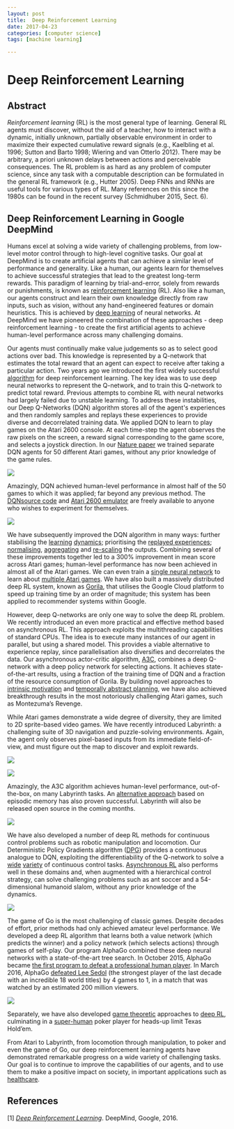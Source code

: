 ```yaml
---
layout: post
title:  Deep Reinforcement Learning
date: 2017-04-23
categories: [computer science]
tags: [machine learning]

---
```



# Deep Reinforcement Learning

## Abstract 

*Reinforcement learning* (RL) is the most general type of learning. General RL agents must discover, without the aid of a teacher, how to interact with a dynamic, initially unknown, partially observable environment in order to maximize their expected cumulative reward signals (e.g., Kaelbling et al. 1996; Sutton and Barto 1998; Wiering and van Otterlo 2012). There may be arbitrary, a priori unknown delays between actions and perceivable consequences. The RL problem is as hard as any problem of computer science, since any task with a computable description can be formulated in the general RL framework (e.g., Hutter 2005). Deep FNNs and RNNs are useful tools for various types of RL. Many references on this since the 1980s can be found in the recent survey (Schmidhuber 2015, Sect. 6).

## Deep Reinforcement Learning in Google DeepMind

Humans excel at solving a wide variety of challenging problems, from low-level motor control through to high-level cognitive tasks. Our goal at DeepMind is to create artificial agents that can achieve a similar level of performance and generality. Like a human, our agents learn for themselves to achieve successful strategies that lead to the greatest long-term rewards. This paradigm of learning by trial-and-error, solely from rewards or punishments, is known as [reinforcement learning](https://en.wikipedia.org/wiki/Reinforcement_learning) (RL).
Also like a human, our agents construct and learn their own knowledge directly from raw inputs, such as vision, without any hand-engineered features or domain heuristics. This is achieved by [deep learning](https://en.wikipedia.org/wiki/Deep_learning) of neural networks. At DeepMind we have pioneered the combination of these approaches - deep reinforcement learning - to create the first artificial agents to achieve human-level performance across many challenging domains.

Our agents must continually make value judgements so as to select good actions over bad. This knowledge is represented by a Q-network that estimates the total reward that an agent can expect to receive after taking a particular action. Two years ago we introduced the first widely successful [algorithm](http://arxiv.org/pdf/1312.5602.pdf) for deep
reinforcement learning. The key idea was to use deep neural networks to represent the Q-network, and to train this Q-network to predict total reward. Previous attempts to combine RL with neural networks had largely failed due to unstable learning. To address these instabilities, our Deep Q-Networks (DQN) algorithm stores all of the agent's experiences and then randomly samples and replays these experiences to provide diverse and decorrelated training data. We applied DQN to learn to play games on the Atari 2600 console. At each time-step the agent observes the raw pixels on the screen, a reward signal corresponding to the game score, and selects a joystick direction. In our [Nature paper](https://storage.googleapis.com/deepmind-data/assets/papers/DeepMindNature14236Paper.pdf) we trained separate DQN agents for 50 different Atari games, without any prior knowledge of the game rules.

![](https://storage.googleapis.com/deepmind-live-cms/images/Mnih_Fig3_R3%2520SM.width-400_nxiXBlA.png)

Amazingly, DQN achieved human-level performance in almost half of the 50 games to which it was applied; far beyond any previous method. The [DQNsource code](https://sites.google.com/a/deepmind.com/dqn/) and [Atari 2600 emulator](http://stella.sourceforge.net/) are freely available to anyone who wishes to experiment for themselves.

![](https://storage.googleapis.com/deepmind-live-cms/images/Breakout.width-320_vazpVjX.png)

We have subsequently improved the DQN algorithm in many ways: further stabilising the [learning](http://arxiv.org/pdf/1509.06461) [dynamics](http://arxiv.org/pdf/1512.04860); prioritising the [replayed experiences](http://arxiv.org/pdf/1511.05952.pdf); [normalising](http://arxiv.org/pdf/1511.06581), [aggregating](http://arxiv.org/pdf/1602.04621) and
[re-scaling](http://arxiv.org/pdf/1602.07714) the outputs. Combining several of these improvements together led to a 300% improvement in mean score across Atari games; human-level performance has now been achieved in almost all of the Atari games. We can even train a [single neural network](http://jmlr.org/proceedings/papers/v37/schaul15.pdf) to learn
about [multiple Atari games](http://arxiv.org/pdf/1511.06295). We have also built a massively distributed deep RL system, known as [Gorila](https://8109f4a4-a-62cb3a1a-s-sites.googlegroups.com/site/deeplearning2015/1.pdf?attachauth=ANoY7coDLGNh08PYPVtc6s86hnYKRd-u_rcqYWAlLgilFKOVYP1mDJi0MR8Wf2-5UM261X1V8kRFF-5zM9FHKcMhGc5B3A50_8IWuTGGPw6n38udZypcVwN0IspGasgBuxAO1e7oi2vJfUrq4m7s-OxqlNTZVo3R6P1myydUC6PWnkovtHTDzOAyROSFrVsvrorK2QUn7DN00z4jUZ8jZPX1-nddjMqXw%3D%3D&attredirects=2), that utilises the Google Cloud platform to speed up training time by an order of magnitude; this system has been applied to recommender systems within Google.

However, deep Q-networks are only one way to solve the deep RL problem. We recently introduced an even more practical and effective method based on asynchronous RL. This approach exploits the multithreading capabilities of standard CPUs. The idea is to execute many instances of our agent in parallel, but using a shared model. This provides a viable alternative to experience replay, since parallelisation also diversifies and decorrelates the data. Our asynchronous actor-critic algorithm, [A3C](http://arxiv.org/pdf/1602.01783), combines a deep Q-network with a deep policy network for selecting actions. It achieves state-of-the-art results, using a fraction of the training time of DQN and a fraction of the resource consumption of Gorila. By building novel approaches to [intrinsic motivation](https://arxiv.org/abs/1606.01868) and [temporally abstract planning](http://arxiv.org/pdf/1606.04695), we have also achieved breakthrough results in the most notoriously challenging Atari games, such as Montezuma’s Revenge.

While Atari games demonstrate a wide degree of diversity, they are limited to 2D sprite-based video games. We have recently introduced Labyrinth: a challenging suite of 3D navigation and puzzle-solving environments. Again, the agent only observes pixel-based inputs from its immediate field-of-view, and must figure out the map to discover and exploit rewards.

![](https://storage.googleapis.com/deepmind-live-cms/images/SpaceInvaders.width-320_q9iLF15.png)

![](https://storage.googleapis.com/deepmind-live-cms/images/Labyrinth%2520Medley_sm.width-400_YPOs7vz.jpg)

Amazingly, the A3C algorithm achieves human-level performance, out-of-the-box, on many Labyrinth tasks. An [alternative
approach](https://arxiv.org/pdf/1606.04460) based on episodic memory has also proven successful. Labyrinth will also be released open source in the coming months.

![](https://storage.googleapis.com/deepmind-live-cms/images/Labyrinth.width-320_mWAoIlK.png)

We have also developed a number of deep RL methods for continuous control problems such as robotic manipulation and locomotion. Our Deterministic Policy Gradients algorithm ([DPG](http://jmlr.org/proceedings/papers/v32/silver14.pdf)) provides a continuous analogue to DQN, exploiting the differentiability of the Q-network to solve a [wide](http://arxiv.org/pdf/1509.02971) [variety](http://arxiv.org/pdf/1510.09142) of continuous control tasks. [Asynchronous RL](http://arxiv.org/pdf/1602.01783) also performs well in these domains and, when augmented with a hierarchical control strategy, can solve challenging problems such as ant soccer and a 54-dimensional humanoid slalom, without any prior knowledge of the dynamics.

![](https://storage.googleapis.com/deepmind-live-cms/images/AntSoccer.width-320_wuJWGgT.png)

The game of Go is the most challenging of classic games. Despite decades of effort, prior methods had only achieved amateur level performance. We developed a deep RL algorithm that learns both a value network (which predicts the winner) and a policy network (which selects actions) through games of self-play. Our program AlphaGo combined these deep neural networks with a state-of-the-art tree search. In October 2015, AlphaGo became [the first program to defeat a professional human player](http://www.nature.com/nature/journal/v529/n7587/full/nature16961.html). In March 2016, AlphaGo [defeated Lee Sedol](https://deepmind.com/alpha-go) (the strongest player of the last decade with an incredible 18 world titles) by 4 games to 1, in a match that was watched by an estimated 200 million viewers.

![](https://storage.googleapis.com/deepmind-live-cms/images/A26U3069.width-400_IOlum5D.jpg)

Separately, we have also developed [game theoretic](http://jmlr.org/proceedings/papers/v37/heinrich15.pdf) approaches to [deep RL](https://arxiv.org/pdf/1603.01121), culminating in a [super-human](http://www.aaai.org/ocs/index.php/IJCAI/IJCAI15/paper/view/11230/10741) poker player for heads-up limit Texas Hold’em.

From Atari to Labyrinth, from locomotion through manipulation, to poker and even the game of Go, our deep reinforcement learning agents have demonstrated remarkable progress on a wide variety of challenging tasks. Our goal is to continue to improve the capabilities of our agents, and to use them to make a positive impact on society, in important applications such as [healthcare](https://deepmind.com/health).

## References

[1] [*Deep Reinforcement Learning*](https://deepmind.com/blog/deep-reinforcement-learning/). DeepMind, Google, 2016.


